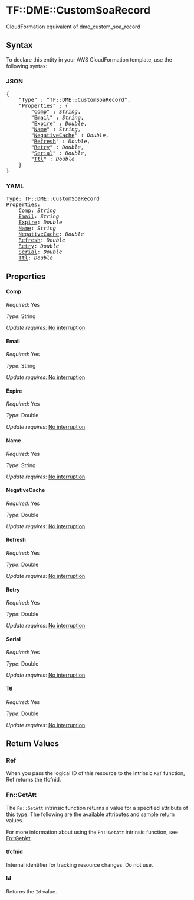 # TF::DME::CustomSoaRecord

CloudFormation equivalent of dme_custom_soa_record

## Syntax

To declare this entity in your AWS CloudFormation template, use the following syntax:

### JSON

<pre>
{
    "Type" : "TF::DME::CustomSoaRecord",
    "Properties" : {
        "<a href="#comp" title="Comp">Comp</a>" : <i>String</i>,
        "<a href="#email" title="Email">Email</a>" : <i>String</i>,
        "<a href="#expire" title="Expire">Expire</a>" : <i>Double</i>,
        "<a href="#name" title="Name">Name</a>" : <i>String</i>,
        "<a href="#negativecache" title="NegativeCache">NegativeCache</a>" : <i>Double</i>,
        "<a href="#refresh" title="Refresh">Refresh</a>" : <i>Double</i>,
        "<a href="#retry" title="Retry">Retry</a>" : <i>Double</i>,
        "<a href="#serial" title="Serial">Serial</a>" : <i>Double</i>,
        "<a href="#ttl" title="Ttl">Ttl</a>" : <i>Double</i>
    }
}
</pre>

### YAML

<pre>
Type: TF::DME::CustomSoaRecord
Properties:
    <a href="#comp" title="Comp">Comp</a>: <i>String</i>
    <a href="#email" title="Email">Email</a>: <i>String</i>
    <a href="#expire" title="Expire">Expire</a>: <i>Double</i>
    <a href="#name" title="Name">Name</a>: <i>String</i>
    <a href="#negativecache" title="NegativeCache">NegativeCache</a>: <i>Double</i>
    <a href="#refresh" title="Refresh">Refresh</a>: <i>Double</i>
    <a href="#retry" title="Retry">Retry</a>: <i>Double</i>
    <a href="#serial" title="Serial">Serial</a>: <i>Double</i>
    <a href="#ttl" title="Ttl">Ttl</a>: <i>Double</i>
</pre>

## Properties

#### Comp

_Required_: Yes

_Type_: String

_Update requires_: [No interruption](https://docs.aws.amazon.com/AWSCloudFormation/latest/UserGuide/using-cfn-updating-stacks-update-behaviors.html#update-no-interrupt)

#### Email

_Required_: Yes

_Type_: String

_Update requires_: [No interruption](https://docs.aws.amazon.com/AWSCloudFormation/latest/UserGuide/using-cfn-updating-stacks-update-behaviors.html#update-no-interrupt)

#### Expire

_Required_: Yes

_Type_: Double

_Update requires_: [No interruption](https://docs.aws.amazon.com/AWSCloudFormation/latest/UserGuide/using-cfn-updating-stacks-update-behaviors.html#update-no-interrupt)

#### Name

_Required_: Yes

_Type_: String

_Update requires_: [No interruption](https://docs.aws.amazon.com/AWSCloudFormation/latest/UserGuide/using-cfn-updating-stacks-update-behaviors.html#update-no-interrupt)

#### NegativeCache

_Required_: Yes

_Type_: Double

_Update requires_: [No interruption](https://docs.aws.amazon.com/AWSCloudFormation/latest/UserGuide/using-cfn-updating-stacks-update-behaviors.html#update-no-interrupt)

#### Refresh

_Required_: Yes

_Type_: Double

_Update requires_: [No interruption](https://docs.aws.amazon.com/AWSCloudFormation/latest/UserGuide/using-cfn-updating-stacks-update-behaviors.html#update-no-interrupt)

#### Retry

_Required_: Yes

_Type_: Double

_Update requires_: [No interruption](https://docs.aws.amazon.com/AWSCloudFormation/latest/UserGuide/using-cfn-updating-stacks-update-behaviors.html#update-no-interrupt)

#### Serial

_Required_: Yes

_Type_: Double

_Update requires_: [No interruption](https://docs.aws.amazon.com/AWSCloudFormation/latest/UserGuide/using-cfn-updating-stacks-update-behaviors.html#update-no-interrupt)

#### Ttl

_Required_: Yes

_Type_: Double

_Update requires_: [No interruption](https://docs.aws.amazon.com/AWSCloudFormation/latest/UserGuide/using-cfn-updating-stacks-update-behaviors.html#update-no-interrupt)

## Return Values

### Ref

When you pass the logical ID of this resource to the intrinsic `Ref` function, Ref returns the tfcfnid.

### Fn::GetAtt

The `Fn::GetAtt` intrinsic function returns a value for a specified attribute of this type. The following are the available attributes and sample return values.

For more information about using the `Fn::GetAtt` intrinsic function, see [Fn::GetAtt](https://docs.aws.amazon.com/AWSCloudFormation/latest/UserGuide/intrinsic-function-reference-getatt.html).

#### tfcfnid

Internal identifier for tracking resource changes. Do not use.

#### Id

Returns the <code>Id</code> value.

